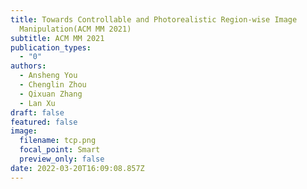 ```yaml
---
title: Towards Controllable and Photorealistic Region-wise Image
  Manipulation(ACM MM 2021)
subtitle: ACM MM 2021
publication_types:
  - "0"
authors:
  - Ansheng You
  - Chenglin Zhou
  - Qixuan Zhang
  - Lan Xu
draft: false
featured: false
image:
  filename: tcp.png
  focal_point: Smart
  preview_only: false
date: 2022-03-20T16:09:08.857Z
---
```

